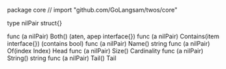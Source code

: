 package core // import "github.com/GoLangsam/twos/core"

type nilPair struct{}

func (a nilPair) Both() (aten, apep interface{})
func (a nilPair) Contains(item interface{}) (contains bool)
func (a nilPair) Name() string
func (a nilPair) Of(index Index) Head
func (a nilPair) Size() Cardinality
func (a nilPair) String() string
func (a nilPair) Tail() Tail
